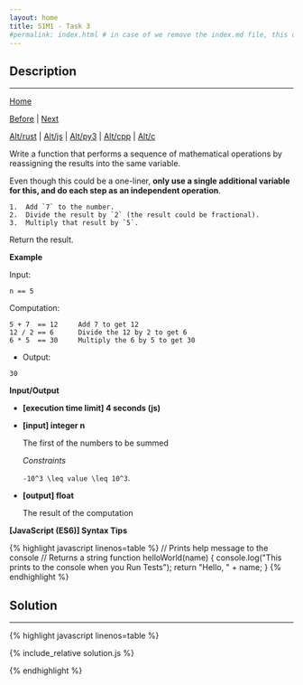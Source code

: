 ```yaml
---
layout: home
title: S1M1 - Task 3
#permalink: index.html # in case of we remove the index.md file, this doc will be the index page
---
```


<div class="row">
<div class="columnStmt" markdown="1">

## Description
------

[Home](../README.md)

[Before](../S1M1_Task_2/README.md) | [Next](../S1M1_Task_4/README.md)

[Alt/rust](./Alt_rust/README.md) | [Alt/js](./Alt_js/README.html) | [Alt/py3](./Alt_py3/README.md) | [Alt/cpp](./Alt_cpp/README.md) | [Alt/c](./Alt_c/README.md)


Write a function that performs a sequence of mathematical operations by reassigning the results into the same variable.

Even though this could be a one-liner, **only use a single additional variable for this, and do each step as an independent operation**.

    1.  Add `7` to the number.
    2.  Divide the result by `2` (the result could be fractional).
    3.  Multiply that result by `5`.

Return the result.

**Example**

Input:
```
n == 5
```
Computation:
```
5 + 7  == 12     Add 7 to get 12
12 / 2 == 6      Divide the 12 by 2 to get 6
6 * 5  == 30     Multiply the 6 by 5 to get 30
```
-   Output:
```
30
```


**Input/Output**

* **[execution time limit] 4 seconds (js)**

* **[input] integer n**

    The first of the numbers to be summed

    *Constraints*

    <code type='math/tex'>-10^3 \leq value \leq 10^3</code>.


* **[output] float**

    The result of the computation

**[JavaScript (ES6)] Syntax Tips**

{% highlight javascript linenos=table %}
// Prints help message to the console
// Returns a string
function helloWorld(name) {
    console.log("This prints to the console when you Run Tests");
    return "Hello, " + name;
}
{% endhighlight %}

</div>
<div class="columnSol" markdown="1">

## Solution
------

{% highlight javascript linenos=table %}

{% include_relative solution.js %}

{% endhighlight %}

</div>
</div>